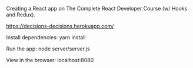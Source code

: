 Creating a React app on The Complete React Developer Course (w/ Hooks and Redux).

https://decisions-decisions.herokuapp.com/

Install dependencies: 
yarn install

Run the app:
node server/server.js

View in the browser:
localhost:8080  
